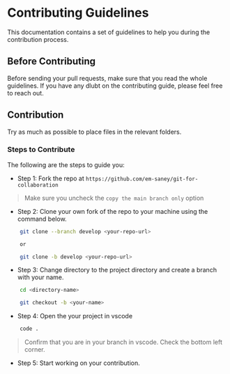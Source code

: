 # Contributing Guidelines

This documentation contains a set of guidelines to help you during the contribution process.

## Before Contributing
Before sending  your pull requests, make sure that you read the whole guidelines. If you have any dlubt on the contributing guide, please feel free to reach out.

## Contribution
Try as much as possible to place files in the relevant folders.

### Steps to Contribute
The following are the steps to guide you:

- Step 1: Fork the repo at `https://github.com/em-saney/git-for-collaboration`
> Make sure you uncheck the `copy the main branch only` option

- Step 2: Clone your own fork of the repo to your machine using the command below.

```bash
    git clone --branch develop <your-repo-url>

    or

    git clone -b develop <your-repo-url>
```

- Step 3: Change directory to the project directory and create a branch with your name.

```bash
    cd <directory-name>

    git checkout -b <your-name>
```

- Step 4: Open the your project in vscode

```bash
    code .
```
> Confirm that you are in your branch in vscode. Check the bottom left corner.

- Step 5: Start working on your contribution.